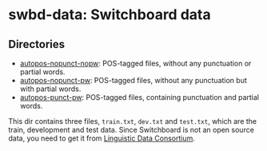 # swbd-data: Switchboard data

## Directories

* [autopos-nopunct-nopw](autopos-nopunct-nopw): POS-tagged files, without any punctuation or partial words.
* [autopos-nopunct-pw](autopos-nopunct-pw): POS-tagged files, without any punctuation but with partial words.
* [autopos-punct-pw](autopos-punct-pw): POS-tagged files, containing punctuation and partial words.

This dir contains three files, `train.txt`, `dev.txt` and `test.txt`, which are the train, development and test data.
Since Switchboard is not an open source data, you need to get it from [Linguistic Data Consortium](https://catalog.ldc.upenn.edu/LDC97S62).

